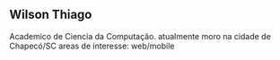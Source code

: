 ## Wilson Thiago 

Academico de Ciencia da Computação.
atualmente moro na cidade de Chapecó/SC
areas de interesse:
web/mobile

